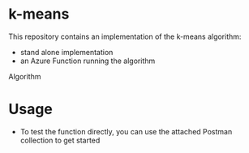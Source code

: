 # k-means
This repository contains an implementation of the k-means algorithm:
- stand alone implementation 
- an Azure Function running the algorithm 

Algorithm 

# Usage 

- To test the function directly, you can use the attached Postman collection to get started  


